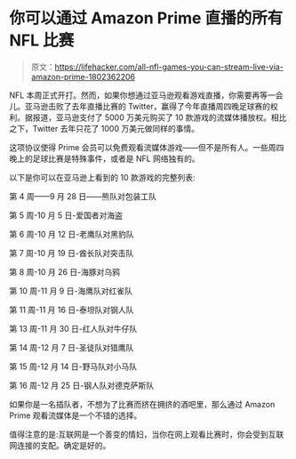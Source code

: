 # 你可以通过 Amazon Prime 直播的所有 NFL 比赛

> 原文：<https://lifehacker.com/all-nfl-games-you-can-stream-live-via-amazon-prime-1802362206>

NFL 本周正式开打。然而，如果你想通过亚马逊观看游戏直播，你需要再等一会儿。亚马逊击败了去年直播比赛的 Twitter，赢得了今年直播周四晚足球赛的权利。据报道，亚马逊支付了 5000 万美元购买了 10 款游戏的流媒体播放权。相比之下，Twitter 去年只花了 1000 万美元做同样的事情。



这项协议使得 Prime 会员可以免费观看流媒体游戏——但不是所有人。一些周四晚上的足球比赛是特殊事件，或者是 NFL 网络独有的。

以下是你可以在亚马逊上看到的 10 款游戏的完整列表:

第 4 周——9 月 28 日——熊队对包装工队

第 5 周-10 月 5 日-爱国者对海盗

第 6 周-10 月 12 日-老鹰队对黑豹队

第 7 周-10 月 19 日-酋长队对突击队

第 8 周-10 月 26 日-海豚对乌鸦

第 10 周-11 月 9 日-海鹰队对红雀队

第 11 周-11 月 16 日-泰坦队对钢人队

第 13 周-11 月 30 日-红人队对牛仔队

第 14 周-12 月 7 日-圣徒队对猎鹰队

第 15 周-12 月 14 日-野马队对小马队

第 16 周-12 月 25 日-钢人队对德克萨斯队

如果你是一名插队者，不想为了比赛而挤在拥挤的酒吧里，那么通过 Amazon Prime 观看流媒体是一个不错的选择。

值得注意的是:互联网是一个善变的情妇，当你在网上观看比赛时，你会受到互联网连接的支配。确定是好的。